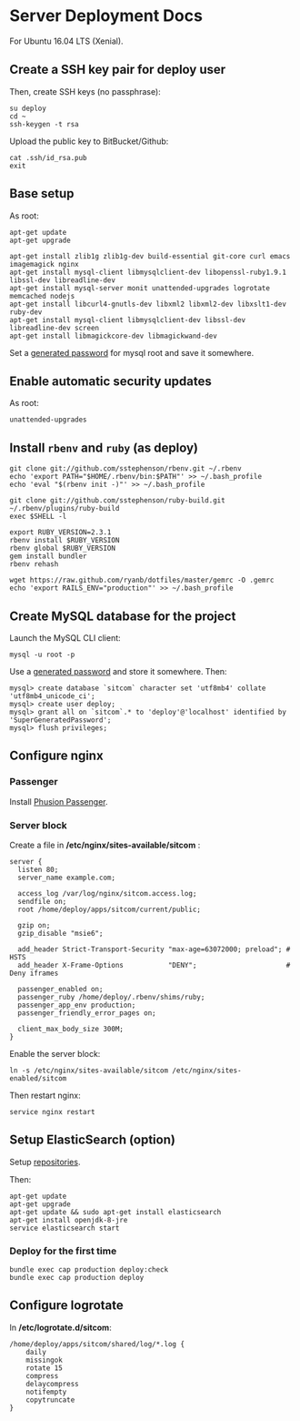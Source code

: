 # Server Deployment Docs

For Ubuntu 16.04 LTS (Xenial).

## Create a SSH key pair for **deploy** user

Then, create SSH keys (no passphrase):

    su deploy
    cd ~
    ssh-keygen -t rsa

Upload the public key to BitBucket/Github:

    cat .ssh/id_rsa.pub
    exit

## Base setup

As root:

    apt-get update
    apt-get upgrade

    apt-get install zlib1g zlib1g-dev build-essential git-core curl emacs imagemagick nginx
    apt-get install mysql-client libmysqlclient-dev libopenssl-ruby1.9.1 libssl-dev libreadline-dev
    apt-get install mysql-server monit unattended-upgrades logrotate memcached nodejs
    apt-get install libcurl4-gnutls-dev libxml2 libxml2-dev libxslt1-dev ruby-dev
    apt-get install mysql-client libmysqlclient-dev libssl-dev libreadline-dev screen
    apt-get install libmagickcore-dev libmagickwand-dev

Set a [generated password](https://strongpasswordgenerator.com) for mysql root and save it somewhere.

## Enable automatic security updates

As root:

    unattended-upgrades

## Install `rbenv` and `ruby` (as deploy)

    git clone git://github.com/sstephenson/rbenv.git ~/.rbenv
    echo 'export PATH="$HOME/.rbenv/bin:$PATH"' >> ~/.bash_profile
    echo 'eval "$(rbenv init -)"' >> ~/.bash_profile

    git clone git://github.com/sstephenson/ruby-build.git ~/.rbenv/plugins/ruby-build
    exec $SHELL -l

    export RUBY_VERSION=2.3.1
    rbenv install $RUBY_VERSION
    rbenv global $RUBY_VERSION
    gem install bundler
    rbenv rehash

    wget https://raw.github.com/ryanb/dotfiles/master/gemrc -O .gemrc
    echo 'export RAILS_ENV="production"' >> ~/.bash_profile

## Create MySQL database for the project

Launch the MySQL CLI client:

    mysql -u root -p

Use a [generated password](https://strongpasswordgenerator.com) and store it somewhere. Then:

    mysql> create database `sitcom` character set 'utf8mb4' collate 'utf8mb4_unicode_ci';
    mysql> create user deploy;
    mysql> grant all on `sitcom`.* to 'deploy'@'localhost' identified by 'SuperGeneratedPassword';
    mysql> flush privileges;

## Configure nginx

### Passenger

Install [Phusion Passenger](https://www.phusionpassenger.com/library/install/nginx/install/oss/xenial/).

### Server block

Create a file in **/etc/nginx/sites-available/sitcom** :

    server {
      listen 80;
      server_name example.com;

      access_log /var/log/nginx/sitcom.access.log;
      sendfile on;
      root /home/deploy/apps/sitcom/current/public;

      gzip on;
      gzip_disable "msie6";

      add_header Strict-Transport-Security "max-age=63072000; preload"; # HSTS
      add_header X-Frame-Options           "DENY";                      # Deny iframes

      passenger_enabled on;
      passenger_ruby /home/deploy/.rbenv/shims/ruby;
      passenger_app_env production;
      passenger_friendly_error_pages on;

      client_max_body_size 300M;
    }

Enable the server block:

    ln -s /etc/nginx/sites-available/sitcom /etc/nginx/sites-enabled/sitcom

Then restart nginx:

    service nginx restart

## Setup ElasticSearch (option)

Setup [repositories](http://www.elasticsearch.org/guide/en/elasticsearch/reference/current/setup-repositories.html).

Then:

    apt-get update
    apt-get upgrade
    apt-get update && sudo apt-get install elasticsearch
    apt-get install openjdk-8-jre
    service elasticsearch start

### Deploy for the first time

    bundle exec cap production deploy:check
    bundle exec cap production deploy

## Configure logrotate

In **/etc/logrotate.d/sitcom**:

    /home/deploy/apps/sitcom/shared/log/*.log {
        daily
        missingok
        rotate 15
        compress
        delaycompress
        notifempty
        copytruncate
    }
